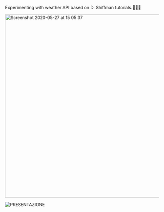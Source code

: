 Experimenting with weather API based on D. Shiffman tutorials.🖖🙇‍♂️

<img width="602" alt="Screenshot 2020-05-27 at 15 05 37" src="https://user-images.githubusercontent.com/67789249/115875829-eebd1580-a445-11eb-9eb1-d1bcd56ed9ec.png">

![PRESENTAZIONE](https://user-images.githubusercontent.com/67789249/115875699-c6351b80-a445-11eb-86f4-db78e29eff7c.jpg)

